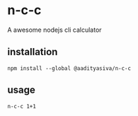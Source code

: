 # n-c-c

A awesome nodejs cli calculator


## installation
```
npm install --global @aadityasiva/n-c-c
```

## usage
```
n-c-c 1+1
```
